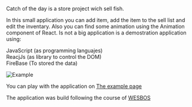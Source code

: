 Catch of the day is a store project wich sell fish.

In this small application you can add item, add the item to the sell list and edit the inventary. Also you can find some animation using the Animation component of React. Is not a big application is a demostration application using:

JavaScript (as programming languajes)<br/>
ReacjJs (as library to control the DOM)<br/>
FireBase (To stored the data)<br/>

![Example](https://github.com/angelfeliz/catchOfTheDay/blob/master/Store.gif)

You can play with the application on [The example page](https://angelfeliz.github.io/catchOfTheDay/)

The application was build following the course of [WESBOS](https://reactforbeginners.com/)

